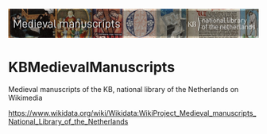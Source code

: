 ![banner](banners/MiddeleeuwseHandschriftenKB_BannerWikimedia_EN.jpg)

# KBMedievalManuscripts
Medieval manuscripts of the KB, national library of the Netherlands on Wikimedia 

https://www.wikidata.org/wiki/Wikidata:WikiProject_Medieval_manuscripts_National_Library_of_the_Netherlands

